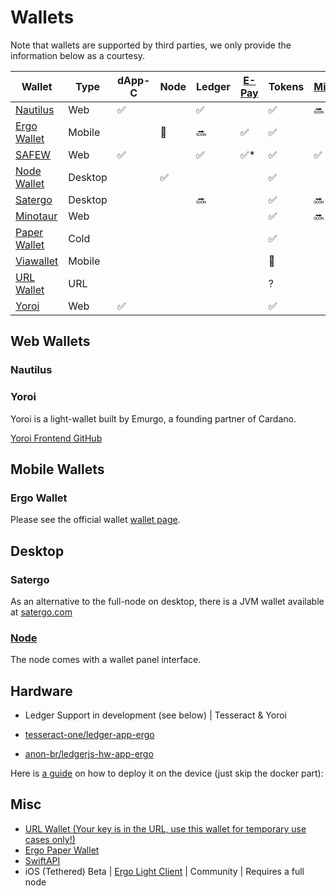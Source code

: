 # Wallets

Note that wallets are supported by third parties, we only provide the information below as a courtesy.

| Wallet                                                                                                 | Type    | dApp-C | Node | Ledger | [E-Pay](https://github.com/ergoplatform/eips/blob/master/eip-0020.md) | Tokens | [Mixer](https://docs.ergoplatform.com/uses/mixer/#ergomixer) |
|--------------------------------------------------------------------------------------------------------|---------|--------|-----------|--------|-----------------------------------------------------------------------|--------|--------------------------------------------------------------|
| [Nautilus](https://chrome.google.com/webstore/detail/nautilus-wallet/gjlmehlldlphhljhpnlddaodbjjcchai) | Web     | ✅      |           | ✅      |                                                                       | ✅      | 🔜                                                            |
| [Ergo Wallet](https://ergoplatform.org/en/mobile_wallets/)                                             | Mobile  |        | 🔗         | 🔜      | ✅                                                                     | ✅      |                                                              |
| [SAFEW](https://ergoplatform.org/en/blog/2022-03-25-storing-ergo-safew/)                               | Web     | ✅      |           | ✅      | ✅*                                                                    | ✅      | ✅                                                            |
| [Node Wallet](https://docs.ergoplatform.com/node/platforms/)                                           | Desktop |        | ✅         |        |                                                                       | ✅      |                                                              |
| [Satergo](https://www.satergo.com)                                                                     | Desktop |        |           | 🔜      |                                                                       | ✅      | 🔜                                                            |
| [Minotaur](https://github.com/minotaur-ergo/minotaur-wallet)                                           | Web     |        |           |        |                                                                       | ✅      | 🔜                                                            |
| [Paper Wallet](https://anon-br.github.io/ergo-paper-wallet/)                                           | Cold    |        |           |        |                                                                       | ✅      |                                                              |
| [Viawallet](https://apps.apple.com/us/app/viawallet-multi-chain-wallet/id1462031389)                   | Mobile  |        |           |        |                                                                       | 🚫      |                                                              |
| [URL Wallet](https://erg.urlwallet.org/)                                                               | URL     |        |           |        |                                                                       | ?      |                                                              |
| [Yoroi](https://yoroi-wallet.com/)                                                                     | Web     | ✅      |           |        |                                                                       | ✅      |                                                              |
## Web Wallets

### Nautilus

### Yoroi

Yoroi is a light-wallet built by Emurgo, a founding partner of Cardano. 

[Yoroi Frontend GitHub](https://github.com/Emurgo/yoroi-frontend)


## Mobile Wallets

### Ergo Wallet

Please see the official wallet [wallet page](https://ergoplatform.org/en/mobile_wallets/). 

## Desktop

### Satergo

As an alternative to the full-node on desktop, there is a JVM wallet available at [satergo.com](https://www.satergo.com)

### [Node](/node)

The node comes with a wallet panel interface. 


## Hardware

- Ledger Support in development (see below)  | Tesseract & Yoroi

- [tesseract-one/ledger-app-ergo](https://github.com/tesseract-one/ledger-app-ergo)
- [anon-br/ledgerjs-hw-app-ergo](https://github.com/anon-br/ledgerjs-hw-app-ergo)

Here is [a guide](https://putukusuma.medium.com/build-an-app-for-ledger-nano-s-on-macbook-and-docker-46be51701206) on how to deploy it on the device (just skip the docker part): 

## Misc

- [URL Wallet (Your key is in the URL, use this wallet for temporary use cases only!)](https://erg.urlwallet.org/)
- [Ergo Paper Wallet](https://anon-br.github.io/ergo-paper-wallet/)
- [SwiftAPI](https://github.com/ergoplatform/sigma-rust/blob/31aa0922d03f632d22fdc348b2604d23ed296586/bindings/ergo-wallet-ios/Sources/ErgoWallet/ErgoWallet.swift)
- iOS (Tethered) Beta | [Ergo Light Client](https://github.com/bjenkinsgit/ErgoIOSLiteClient.git) | Community | Requires a full node
